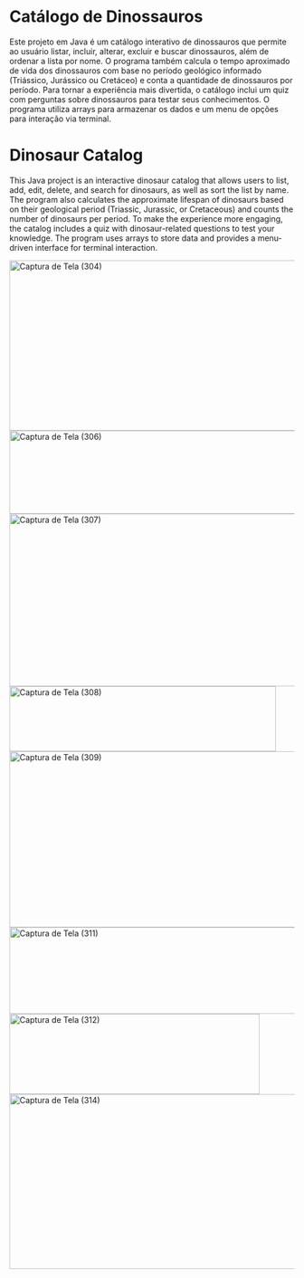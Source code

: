 # Catálogo de Dinossauros
Este projeto em Java é um catálogo interativo de dinossauros que permite ao usuário listar, incluir, alterar, excluir e buscar dinossauros, além de ordenar a lista por nome. O programa também calcula o tempo aproximado de vida dos dinossauros com base no período geológico informado (Triássico, Jurássico ou Cretáceo) e conta a quantidade de dinossauros por período. Para tornar a experiência mais divertida, o catálogo inclui um quiz com perguntas sobre dinossauros para testar seus conhecimentos. O programa utiliza arrays para armazenar os dados e um menu de opções para interação via terminal.


# Dinosaur Catalog
This Java project is an interactive dinosaur catalog that allows users to list, add, edit, delete, and search for dinosaurs, as well as sort the list by name. The program also calculates the approximate lifespan of dinosaurs based on their geological period (Triassic, Jurassic, or Cretaceous) and counts the number of dinosaurs per period. To make the experience more engaging, the catalog includes a quiz with dinosaur-related questions to test your knowledge. The program uses arrays to store data and provides a menu-driven interface for terminal interaction.

<img width="612" height="301" alt="Captura de Tela (304)" src="https://github.com/user-attachments/assets/6c9e87a4-1406-4580-a081-dfe61fa90cf3" />

<img width="525" height="147" alt="Captura de Tela (306)" src="https://github.com/user-attachments/assets/9e8beb47-efad-4619-905c-3ca73de8882e" />

<img width="610" height="305" alt="Captura de Tela (307)" src="https://github.com/user-attachments/assets/995c7842-f303-480b-ac60-5f1199f86572" />

<img width="471" height="115" alt="Captura de Tela (308)" src="https://github.com/user-attachments/assets/95071492-8d82-408b-9ba5-5e19ae848344" />

<img width="589" height="311" alt="Captura de Tela (309)" src="https://github.com/user-attachments/assets/02279606-2dae-4113-aeb8-c566b002a706" />

<img width="613" height="153" alt="Captura de Tela (311)" src="https://github.com/user-attachments/assets/d18adb1d-8333-4841-b4d0-cedac704415f" />

<img width="442" height="142" alt="Captura de Tela (312)" src="https://github.com/user-attachments/assets/74adddaf-b43b-4d9c-a90a-efc47a66bcc0" />

<img width="617" height="309" alt="Captura de Tela (314)" src="https://github.com/user-attachments/assets/89187891-d861-494a-a64a-f8fe30bce026" />
